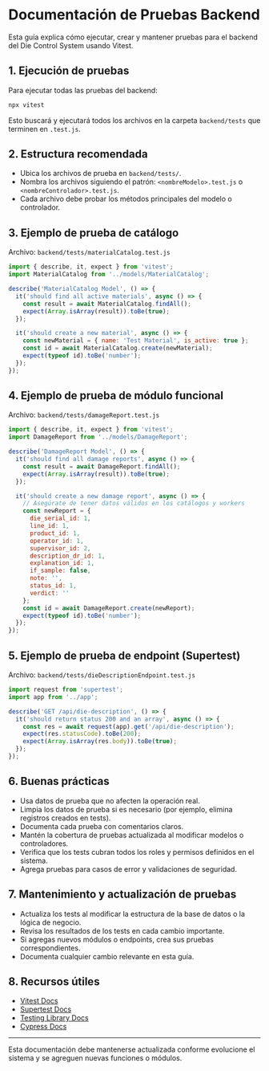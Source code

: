 # Documentación de Pruebas Backend

Esta guía explica cómo ejecutar, crear y mantener pruebas para el backend del Die Control System usando Vitest.

## 1. Ejecución de pruebas

Para ejecutar todas las pruebas del backend:
```bash
npx vitest
```
Esto buscará y ejecutará todos los archivos en la carpeta `backend/tests` que terminen en `.test.js`.

## 2. Estructura recomendada

- Ubica los archivos de prueba en `backend/tests/`.
- Nombra los archivos siguiendo el patrón: `<nombreModelo>.test.js` o `<nombreControlador>.test.js`.
- Cada archivo debe probar los métodos principales del modelo o controlador.

## 3. Ejemplo de prueba de catálogo

Archivo: `backend/tests/materialCatalog.test.js`
```js
import { describe, it, expect } from 'vitest';
import MaterialCatalog from '../models/MaterialCatalog';

describe('MaterialCatalog Model', () => {
  it('should find all active materials', async () => {
    const result = await MaterialCatalog.findAll();
    expect(Array.isArray(result)).toBe(true);
  });

  it('should create a new material', async () => {
    const newMaterial = { name: 'Test Material', is_active: true };
    const id = await MaterialCatalog.create(newMaterial);
    expect(typeof id).toBe('number');
  });
});
```

## 4. Ejemplo de prueba de módulo funcional

Archivo: `backend/tests/damageReport.test.js`
```js
import { describe, it, expect } from 'vitest';
import DamageReport from '../models/DamageReport';

describe('DamageReport Model', () => {
  it('should find all damage reports', async () => {
    const result = await DamageReport.findAll();
    expect(Array.isArray(result)).toBe(true);
  });

  it('should create a new damage report', async () => {
    // Asegúrate de tener datos válidos en los catálogos y workers
    const newReport = {
      die_serial_id: 1,
      line_id: 1,
      product_id: 1,
      operator_id: 1,
      supervisor_id: 2,
      description_dr_id: 1,
      explanation_id: 1,
      if_sample: false,
      note: '',
      status_id: 1,
      verdict: ''
    };
    const id = await DamageReport.create(newReport);
    expect(typeof id).toBe('number');
  });
});
```

## 5. Ejemplo de prueba de endpoint (Supertest)

Archivo: `backend/tests/dieDescriptionEndpoint.test.js`
```js
import request from 'supertest';
import app from '../app';

describe('GET /api/die-description', () => {
  it('should return status 200 and an array', async () => {
    const res = await request(app).get('/api/die-description');
    expect(res.statusCode).toBe(200);
    expect(Array.isArray(res.body)).toBe(true);
  });
});
```

## 6. Buenas prácticas

- Usa datos de prueba que no afecten la operación real.
- Limpia los datos de prueba si es necesario (por ejemplo, elimina registros creados en tests).
- Documenta cada prueba con comentarios claros.
- Mantén la cobertura de pruebas actualizada al modificar modelos o controladores.
- Verifica que los tests cubran todos los roles y permisos definidos en el sistema.
- Agrega pruebas para casos de error y validaciones de seguridad.

## 7. Mantenimiento y actualización de pruebas

- Actualiza los tests al modificar la estructura de la base de datos o la lógica de negocio.
- Revisa los resultados de los tests en cada cambio importante.
- Si agregas nuevos módulos o endpoints, crea sus pruebas correspondientes.
- Documenta cualquier cambio relevante en esta guía.

## 8. Recursos útiles

- [Vitest Docs](https://vitest.dev/guide/)
- [Supertest Docs](https://github.com/visionmedia/supertest)
- [Testing Library Docs](https://testing-library.com/docs/)
- [Cypress Docs](https://docs.cypress.io/)

---

Esta documentación debe mantenerse actualizada conforme evolucione el sistema y se agreguen nuevas funciones o módulos.
